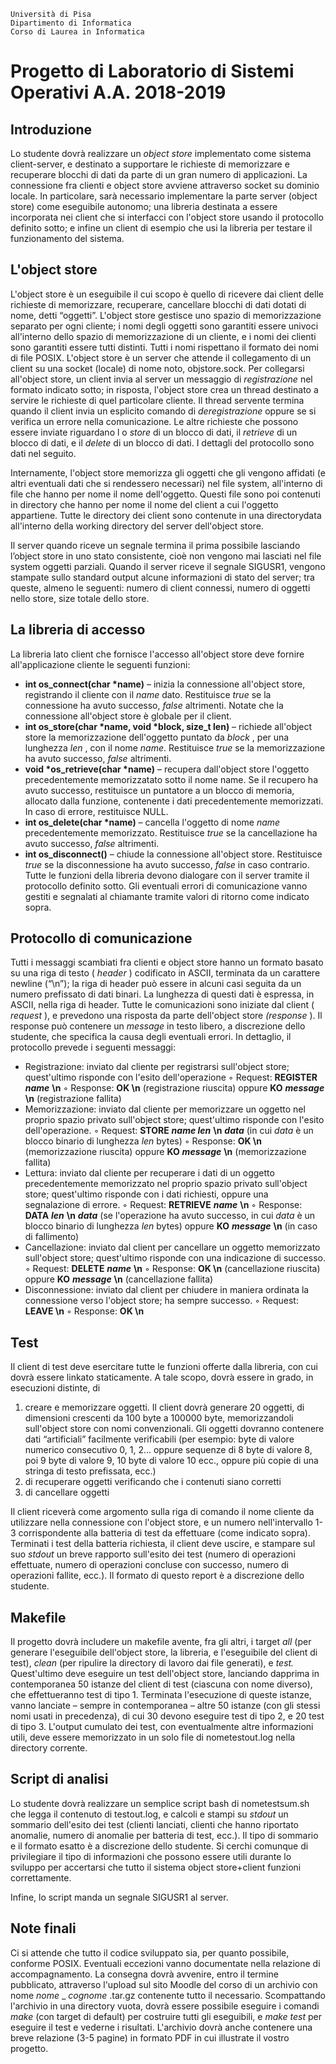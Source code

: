 ```
Università di Pisa
Dipartimento di Informatica
Corso di Laurea in Informatica
```
# Progetto di Laboratorio di Sistemi Operativi A.A. 2018-2019

## Introduzione

Lo studente dovrà realizzare un _object store_ implementato come sistema client-server, e destinato a
supportare le richieste di memorizzare e recuperare blocchi di dati da parte di un gran numero di
applicazioni. La connessione fra clienti e object store avviene attraverso socket su dominio locale.
In particolare, sarà necessario implementare la parte server (object store) come eseguibile autonomo; una
libreria destinata a essere incorporata nei client che si interfacci con l'object store usando il protocollo
definito sotto; e infine un client di esempio che usi la libreria per testare il funzionamento del sistema.

## L'object store

L'object store è un eseguibile il cui scopo è quello di ricevere dai client delle richieste di memorizzare,
recuperare, cancellare blocchi di dati dotati di nome, detti “oggetti”. L'object store gestisce uno spazio di
memorizzazione separato per ogni cliente; i nomi degli oggetti sono garantiti essere univoci all'interno dello
spazio di memorizzazione di un cliente, e i nomi dei clienti sono garantiti essere tutti distinti. Tutti i nomi
rispettano il formato dei nomi di file POSIX.
L'object store è un server che attende il collegamento di un client su una socket (locale) di nome noto,
objstore.sock. Per collegarsi all'object store, un client invia al server un messaggio di _registrazione_ nel
formato indicato sotto; in risposta, l'object store crea un thread destinato a servire le richieste di quel
particolare cliente. Il thread servente termina quando il client invia un esplicito comando di _deregistrazione_
oppure se si verifica un errore nella comunicazione. Le altre richieste che possono essere inviate riguardano
l o _store_ di un blocco di dati, il _retrieve_ di un blocco di dati, e il _delete_ di un blocco di dati. I dettagli del
protocollo sono dati nel seguito.

Internamente, l'object store memorizza gli oggetti che gli vengono affidati (e altri eventuali dati che si
rendessero necessari) nel file system, all'interno di file che hanno per nome il nome dell'oggetto. Questi file
sono poi contenuti in directory che hanno per nome il nome del client a cui l'oggetto appartiene. Tutte le
directory dei client sono contenute in una directorydata all'interno della working directory del server
dell'object store.

Il server quando riceve un segnale termina il prima possibile lasciando l’object store in uno stato consistente,
cioè non vengono mai lasciati nel file system oggetti parziali. Quando il server riceve il segnale SIGUSR1,
vengono stampate sullo standard output alcune informazioni di stato del server; tra queste, almeno le
seguenti: numero di client connessi, numero di oggetti nello store, size totale dello store.

## La libreria di accesso

La libreria lato client che fornisce l'accesso all'object store deve fornire all'applicazione cliente le seguenti
funzioni:

- **int os_connect(char \*name)** – inizia la connessione all'object store, registrando il cliente con il
    _name_ dato. Restituisce _true_ se la connessione ha avuto successo, _false_ altrimenti. Notate che la
    connessione all'object store è globale per il client.
- **int os_store(char \*name, void \*block, size_t len)** – richiede all'object store la memorizzazione
    dell'oggetto puntato da _block_ , per una lunghezza _len_ , con il nome _name_. Restituisce _true_ se la
    memorizzazione ha avuto successo, _false_ altrimenti.
- **void \*os_retrieve(char \*name)** – recupera dall'object store l'oggetto precedentemente
    memorizzatato sotto il nome name. Se il recupero ha avuto successo, restituisce un puntatore a un
    blocco di memoria, allocato dalla funzione, contenente i dati precedentemente memorizzati. In caso
    di errore, restituisce NULL.
- **int os_delete(char \*name)** – cancella l'oggetto di nome _name_ precedentemente memorizzato.
    Restituisce _true_ se la cancellazione ha avuto successo, _false_ altrimenti.
- **int os_disconnect()** – chiude la connessione all'object store. Restituisce _true_ se la disconnessione ha
    avuto successo, _false_ in caso contrario.
Tutte le funzioni della libreria devono dialogare con il server tramite il protocollo definito sotto. Gli
eventuali errori di comunicazione vanno gestiti e segnalati al chiamante tramite valori di ritorno come
indicato sopra.

## Protocollo di comunicazione

Tutti i messaggi scambiati fra clienti e object store hanno un formato basato su una riga di testo ( _header_ )
codificato in ASCII, terminata da un carattere newline (“\n”); la riga di header può essere in alcuni casi
seguita da un numero prefissato di dati binari. La lunghezza di questi dati è espressa, in ASCII, nella riga di
header.
Tutte le comunicazioni sono iniziate dal client ( _request_ ), e prevedono una risposta da parte dell'object store
_(response_ ). Il response può contenere un _message_ in testo libero, a discrezione dello studente, che specifica
la causa degli eventuali errori.
In dettaglio, il protocollo prevede i seguenti messaggi:

- Registrazione: inviato dal cliente per registrarsi sull'object store; quest'ultimo risponde con l'esito
    dell'operazione
    ◦ Request: **REGISTER** **_name_** **\n**
    ◦ Response: **OK \n** (registrazione riuscita) oppure **KO** **_message_** **\n** (registrazione fallita)
- Memorizzazione: inviato dal cliente per memorizzare un oggetto nel proprio spazio privato
    sull'object store; quest'ultimo risponde con l'esito dell'operazione.
    ◦ Request: **STORE** **_name len_** **\n** **_data_** (in cui _data_ è un blocco binario di lunghezza _len_ bytes)
    ◦ Response: **OK \n** (memorizzazione riuscita) oppure **KO** **_message_** **\n** (memorizzazione fallita)
- Lettura: inviato dal cliente per recuperare i dati di un oggetto precedentemente memorizzato nel
    proprio spazio privato sull'object store; quest'ultimo risponde con i dati richiesti, oppure una
    segnalazione di errore.
    ◦ Request: **RETRIEVE** **_name_** **\n**
    ◦ Response: **DATA** **_len_** **\n** **_data_** (se l'operazione ha avuto successo, in cui _data_ è un blocco binario
       di lunghezza _len_ bytes) oppure **KO** **_message_** **\n** (in caso di fallimento)
- Cancellazione: inviato dal client per cancellare un oggetto memorizzato sull'object store;
    quest'ultimo risponde con una indicazione di successo.
    ◦ Request: **DELETE** **_name_** **\n**
    ◦ Response: **OK \n** (cancellazione riuscita) oppure **KO** **_message_** **\n** (cancellazione fallita)
- Disconnessione: inviato dal client per chiudere in maniera ordinata la connessione verso l'object
    store; ha sempre successo.
    ◦ Request: **LEAVE \n**
    ◦ Response: **OK \n**


## Test

Il client di test deve esercitare tutte le funzioni offerte dalla libreria, con cui dovrà essere linkato
staticamente. A tale scopo, dovrà essere in grado, in esecuzioni distinte, di

1. creare e memorizzare oggetti. Il client dovrà generare 20 oggetti, di dimensioni crescenti da 100 byte
    a 100000 byte, memorizzandoli sull'object store con nomi convenzionali. Gli oggetti dovranno
    contenere dati “artificiali” facilmente verificabili (per esempio: byte di valore numerico consecutivo
    0, 1, 2... oppure sequenze di 8 byte di valore 8, poi 9 byte di valore 9, 10 byte di valore 10 ecc.,
    oppure più copie di una stringa di testo prefissata, ecc.)
2. di recuperare oggetti verificando che i contenuti siano corretti
3. di cancellare oggetti

Il client riceverà come argomento sulla riga di comando il nome cliente da utilizzare nella connessione con
l'object store, e un numero nell'intervallo 1-3 corrispondente alla batteria di test da effettuare (come indicato
sopra). Terminati i test della batteria richiesta, il client deve uscire, e stampare sul suo _stdout_ un breve
rapporto sull'esito dei test (numero di operazioni effettuate, numero di operazioni concluse con successo,
numero di operazioni fallite, ecc.). Il formato di questo report è a discrezione dello studente.

## Makefile

Il progetto dovrà includere un makefile avente, fra gli altri, i target _all_ (per generare l'eseguibile dell'object
store, la libreria, e l'eseguibile del client di test), _clean_ (per ripulire la directory di lavoro dai file generati), e
_test._ Quest'ultimo deve eseguire un test dell'object store, lanciando dapprima in contemporanea 50 istanze del
client di test (ciascuna con nome diverso), che effettueranno test di tipo 1. Terminata l'esecuzione di queste
istanze, vanno lanciate – sempre in contemporanea – altre 50 istanze (con gli stessi nomi usati in
precedenza), di cui 30 devono eseguire test di tipo 2, e 20 test di tipo 3. L'output cumulato dei test, con
eventualmente altre informazioni utili, deve essere memorizzato in un solo file di nometestout.log
nella directory corrente.

## Script di analisi

Lo studente dovrà realizzare un semplice script bash di nometestsum.sh che legga il contenuto di
testout.log, e calcoli e stampi su _stdout_ un sommario dell'esito dei test (clienti lanciati, clienti che
hanno riportato anomalie, numero di anomalie per batteria di test, ecc.). Il tipo di sommario e il formato
esatto è a discrezione dello studente. Si cerchi comunque di privilegiare il tipo di informazioni che possono
essere utili durante lo sviluppo per accertarsi che tutto il sistema object store+client funzioni correttamente.

Infine, lo script manda un segnale SIGUSR1 al server.

## Note finali

Ci si attende che tutto il codice sviluppato sia, per quanto possibile, conforme POSIX. Eventuali eccezioni
vanno documentate nella relazione di accompagnamento.
La consegna dovrà avvenire, entro il termine pubblicato, attraverso l'upload sul sito Moodle del corso di un
archivio con nome _nome_ _ _cognome_ .tar.gz contenente tutto il necessario. Scompattando l'archivio in una
directory vuota, dovrà essere possibile eseguire i comandi _make_ (con target di default) per costruire tutti gli
eseguibili, e _make test_ per eseguire il test e vederne i risultati. L'archivio dovrà anche contenere una breve
relazione (3-5 pagine) in formato PDF in cui illustrate il vostro progetto.


